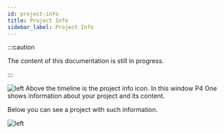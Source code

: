 ```yaml
---
id: project-info
title: Project Info
sidebar_label: Project Info
---
```


:::caution

The content of this documentation is still in progress.

:::

<div className="block">

![left](/img/project-info-icon.png) Above the timeline is the project info  <span className="project-info-icon" /> icon.
In this window P4 One shows information about your project and its content.
</div>

Below you can see a project with such information.

![left](/img/project-info.png)
